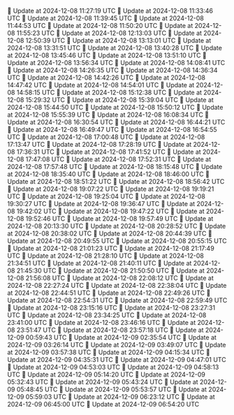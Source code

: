 🔄 Update at 2024-12-08 11:27:19 UTC
🔄 Update at 2024-12-08 11:33:46 UTC
🔄 Update at 2024-12-08 11:39:45 UTC
🔄 Update at 2024-12-08 11:44:53 UTC
🔄 Update at 2024-12-08 11:50:20 UTC
🔄 Update at 2024-12-08 11:55:23 UTC
🔄 Update at 2024-12-08 12:13:03 UTC
🔄 Update at 2024-12-08 12:50:39 UTC
🔄 Update at 2024-12-08 13:13:01 UTC
🔄 Update at 2024-12-08 13:31:51 UTC
🔄 Update at 2024-12-08 13:40:28 UTC
🔄 Update at 2024-12-08 13:45:46 UTC
🔄 Update at 2024-12-08 13:51:10 UTC
🔄 Update at 2024-12-08 13:56:34 UTC
🔄 Update at 2024-12-08 14:08:41 UTC
🔄 Update at 2024-12-08 14:26:35 UTC
🔄 Update at 2024-12-08 14:36:34 UTC
🔄 Update at 2024-12-08 14:42:26 UTC
🔄 Update at 2024-12-08 14:47:42 UTC
🔄 Update at 2024-12-08 14:54:01 UTC
🔄 Update at 2024-12-08 14:58:15 UTC
🔄 Update at 2024-12-08 15:12:38 UTC
🔄 Update at 2024-12-08 15:29:32 UTC
🔄 Update at 2024-12-08 15:39:04 UTC
🔄 Update at 2024-12-08 15:44:50 UTC
🔄 Update at 2024-12-08 15:50:12 UTC
🔄 Update at 2024-12-08 15:55:39 UTC
🔄 Update at 2024-12-08 16:08:34 UTC
🔄 Update at 2024-12-08 16:30:54 UTC
🔄 Update at 2024-12-08 16:44:21 UTC
🔄 Update at 2024-12-08 16:49:47 UTC
🔄 Update at 2024-12-08 16:54:55 UTC
🔄 Update at 2024-12-08 17:00:48 UTC
🔄 Update at 2024-12-08 17:13:47 UTC
🔄 Update at 2024-12-08 17:28:19 UTC
🔄 Update at 2024-12-08 17:36:31 UTC
🔄 Update at 2024-12-08 17:41:52 UTC
🔄 Update at 2024-12-08 17:47:08 UTC
🔄 Update at 2024-12-08 17:52:31 UTC
🔄 Update at 2024-12-08 17:57:48 UTC
🔄 Update at 2024-12-08 18:15:48 UTC
🔄 Update at 2024-12-08 18:35:40 UTC
🔄 Update at 2024-12-08 18:46:00 UTC
🔄 Update at 2024-12-08 18:51:22 UTC
🔄 Update at 2024-12-08 18:56:42 UTC
🔄 Update at 2024-12-08 19:07:22 UTC
🔄 Update at 2024-12-08 19:19:21 UTC
🔄 Update at 2024-12-08 19:25:04 UTC
🔄 Update at 2024-12-08 19:30:27 UTC
🔄 Update at 2024-12-08 19:36:47 UTC
🔄 Update at 2024-12-08 19:42:02 UTC
🔄 Update at 2024-12-08 19:47:22 UTC
🔄 Update at 2024-12-08 19:52:46 UTC
🔄 Update at 2024-12-08 19:57:49 UTC
🔄 Update at 2024-12-08 20:13:30 UTC
🔄 Update at 2024-12-08 20:28:52 UTC
🔄 Update at 2024-12-08 20:38:02 UTC
🔄 Update at 2024-12-08 20:44:39 UTC
🔄 Update at 2024-12-08 20:49:55 UTC
🔄 Update at 2024-12-08 20:55:15 UTC
🔄 Update at 2024-12-08 21:01:23 UTC
🔄 Update at 2024-12-08 21:17:49 UTC
🔄 Update at 2024-12-08 21:28:10 UTC
🔄 Update at 2024-12-08 21:34:51 UTC
🔄 Update at 2024-12-08 21:40:11 UTC
🔄 Update at 2024-12-08 21:45:30 UTC
🔄 Update at 2024-12-08 21:50:50 UTC
🔄 Update at 2024-12-08 21:56:08 UTC
🔄 Update at 2024-12-08 22:08:12 UTC
🔄 Update at 2024-12-08 22:27:24 UTC
🔄 Update at 2024-12-08 22:38:04 UTC
🔄 Update at 2024-12-08 22:44:51 UTC
🔄 Update at 2024-12-08 22:49:26 UTC
🔄 Update at 2024-12-08 22:54:31 UTC
🔄 Update at 2024-12-08 22:59:49 UTC
🔄 Update at 2024-12-08 23:15:16 UTC
🔄 Update at 2024-12-08 23:27:31 UTC
🔄 Update at 2024-12-08 23:34:25 UTC
🔄 Update at 2024-12-08 23:41:00 UTC
🔄 Update at 2024-12-08 23:46:16 UTC
🔄 Update at 2024-12-08 23:51:47 UTC
🔄 Update at 2024-12-08 23:57:18 UTC
🔄 Update at 2024-12-09 00:59:43 UTC
🔄 Update at 2024-12-09 02:35:54 UTC
🔄 Update at 2024-12-09 03:26:14 UTC
🔄 Update at 2024-12-09 03:49:07 UTC
🔄 Update at 2024-12-09 03:57:38 UTC
🔄 Update at 2024-12-09 04:15:34 UTC
🔄 Update at 2024-12-09 04:35:31 UTC
🔄 Update at 2024-12-09 04:47:01 UTC
🔄 Update at 2024-12-09 04:53:03 UTC
🔄 Update at 2024-12-09 04:58:13 UTC
🔄 Update at 2024-12-09 05:14:20 UTC
🔄 Update at 2024-12-09 05:32:43 UTC
🔄 Update at 2024-12-09 05:43:24 UTC
🔄 Update at 2024-12-09 05:48:45 UTC
🔄 Update at 2024-12-09 05:53:57 UTC
🔄 Update at 2024-12-09 05:59:03 UTC
🔄 Update at 2024-12-09 06:23:12 UTC
🔄 Update at 2024-12-09 06:45:00 UTC
🔄 Update at 2024-12-09 06:54:20 UTC
